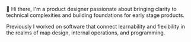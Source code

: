 👋 Hi there, I'm a product designer passionate about bringing clarity to technical complexities and building foundations for early stage products.

Previously I worked on software that connect learnability and flexibility in the realms of map design, internal operations, and programming.
